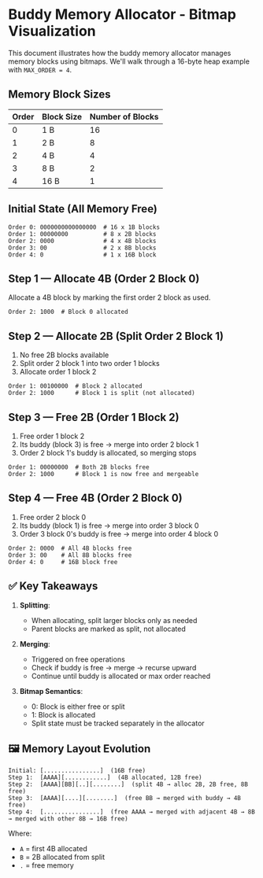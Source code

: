# Buddy Memory Allocator - Bitmap Visualization

This document illustrates how the buddy memory allocator manages memory blocks using bitmaps. We'll walk through a 16-byte heap example with `MAX_ORDER = 4`.

## Memory Block Sizes

| Order | Block Size | Number of Blocks |
|-------|------------|------------------|
|   0   |     1 B    |        16        |
|   1   |     2 B    |        8         |
|   2   |     4 B    |        4         |
|   3   |     8 B    |        2         |
|   4   |    16 B    |        1         |

## Initial State (All Memory Free)

```
Order 0: 0000000000000000  # 16 x 1B blocks
Order 1: 00000000          # 8 x 2B blocks
Order 2: 0000              # 4 x 4B blocks
Order 3: 00                # 2 x 8B blocks
Order 4: 0                 # 1 x 16B block
```

## Step 1 — Allocate 4B (Order 2 Block 0)

Allocate a 4B block by marking the first order 2 block as used.

```
Order 2: 1000  # Block 0 allocated
```

## Step 2 — Allocate 2B (Split Order 2 Block 1)

1. No free 2B blocks available
2. Split order 2 block 1 into two order 1 blocks
3. Allocate order 1 block 2

```
Order 1: 00100000  # Block 2 allocated
Order 2: 1000      # Block 1 is split (not allocated)
```

## Step 3 — Free 2B (Order 1 Block 2)

1. Free order 1 block 2
2. Its buddy (block 3) is free → merge into order 2 block 1
3. Order 2 block 1's buddy is allocated, so merging stops

```
Order 1: 00000000  # Both 2B blocks free
Order 2: 1000      # Block 1 is now free and mergeable
```

## Step 4 — Free 4B (Order 2 Block 0)

1. Free order 2 block 0
2. Its buddy (block 1) is free → merge into order 3 block 0
3. Order 3 block 0's buddy is free → merge into order 4 block 0

```
Order 2: 0000  # All 4B blocks free
Order 3: 00    # All 8B blocks free
Order 4: 0     # 16B block free
```

## ✅ Key Takeaways

1. **Splitting**:
   - When allocating, split larger blocks only as needed
   - Parent blocks are marked as split, not allocated

2. **Merging**:
   - Triggered on free operations
   - Check if buddy is free → merge → recurse upward
   - Continue until buddy is allocated or max order reached

3. **Bitmap Semantics**:
   - 0: Block is either free or split
   - 1: Block is allocated
   - Split state must be tracked separately in the allocator

## 🖼️ Memory Layout Evolution

```
Initial: [................]  (16B free)
Step 1:  [AAAA][............]  (4B allocated, 12B free)
Step 2:  [AAAA][BB][..][........]  (split 4B → alloc 2B, 2B free, 8B free)
Step 3:  [AAAA][....][........]  (free BB → merged with buddy → 4B free)
Step 4:  [................]  (free AAAA → merged with adjacent 4B → 8B → merged with other 8B → 16B free)
```

Where:
- `A` = first 4B allocated
- `B` = 2B allocated from split
- `.` = free memory
